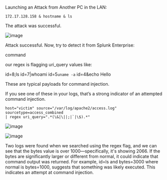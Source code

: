 Launching an Attack from Another PC in the LAN:

```
172.17.128.158 & hostname & ls
```

The attack was successful.

![image](https://github.com/user-attachments/assets/54f1cd3e-6d28-40c2-82b5-d5217dfec731)

Attack successful. Now, try to detect it from Splunk Enterprise:

command 

our regex is flagging uri_query values like:

id=8;ls
id=7|whoami
id=5`uname -a`
id=4&echo Hello

These are typical payloads for command injection.

If you see one of these in your logs, that’s a strong indicator of an attempted command injection.

```
host="victim" source="/var/log/apache2/access.log" sourcetype=access_combined  
| regex uri_query=".*(\&|\||;|`|\$).*"
```

![image](https://github.com/user-attachments/assets/36dd4b40-a3e9-41f3-8190-77ec5b4854d9)

![image](https://github.com/user-attachments/assets/6b2758d0-9604-4c00-aad2-c4d29a437420)

Two logs were found when we searched using the regex flag, and we can see that the bytes value is over 1000—specifically, it's showing 2066. If the bytes are significantly larger or different from normal, it could indicate that command output was returned. For example, id=ls and bytes=3000 where normal is bytes=1000, suggests that something was likely executed. This indicates an attempt at command injection.
